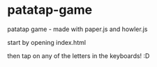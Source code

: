 # patatap-game
patatap game - made with paper.js and howler.js

start by opening index.html

then tap on any of the letters in the keyboards! :D
